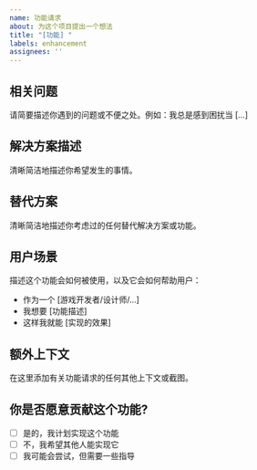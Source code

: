 ```yaml
---
name: 功能请求
about: 为这个项目提出一个想法
title: "[功能] "
labels: enhancement
assignees: ''
---
```


## 相关问题
请简要描述你遇到的问题或不便之处。例如：我总是感到困扰当 [...]

## 解决方案描述
清晰简洁地描述你希望发生的事情。

## 替代方案
清晰简洁地描述你考虑过的任何替代解决方案或功能。

## 用户场景
描述这个功能会如何被使用，以及它会如何帮助用户：
- 作为一个 [游戏开发者/设计师/...]
- 我想要 [功能描述]
- 这样我就能 [实现的效果]

## 额外上下文
在这里添加有关功能请求的任何其他上下文或截图。

## 你是否愿意贡献这个功能?
- [ ] 是的，我计划实现这个功能
- [ ] 不，我希望其他人能实现它
- [ ] 我可能会尝试，但需要一些指导 